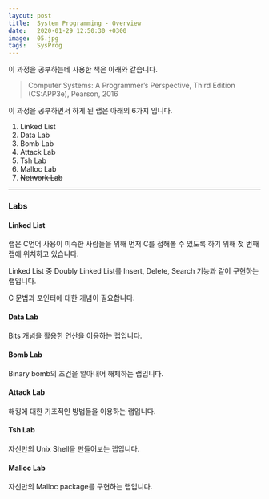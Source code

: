 ```yaml
---
layout: post
title:  System Programming - Overview
date:   2020-01-29 12:50:30 +0300
image:  05.jpg
tags:   SysProg
---
```


이 과정을 공부하는데 사용한 책은 아래와 같습니다.

> Computer Systems: A Programmer’s Perspective, Third Edition (CS:APP3e), Pearson, 2016

이 과정을 공부하면서 하게 된 랩은 아래의 6가지 입니다.

1. Linked List
2. Data Lab
3. Bomb Lab
4. Attack Lab
5. Tsh Lab
6. Malloc Lab
7. ~~Network Lab~~

***

### Labs

#### Linked List

랩은 C언어 사용이 미숙한 사람들을 위해 먼저 C를 접해볼 수 있도록 하기 위해 첫 번째 랩에 위치하고 있습니다.

Linked List 중 Doubly Linked List를 Insert, Delete, Search 기능과 같이 구현하는 랩입니다.

C 문법과 포인터에 대한 개념이 필요합니다.
<br>
#### Data Lab

Bits 개념을 활용한 연산을 이용하는 랩입니다.

#### Bomb Lab

Binary bomb의 조건을 알아내어 해체하는 랩입니다.

#### Attack Lab

해킹에 대한 기초적인 방법들을 이용하는 랩입니다.

#### Tsh Lab

자신만의 Unix Shell을 만들어보는 랩입니다.

#### Malloc Lab

자신만의 Malloc package를 구현하는 랩입니다.